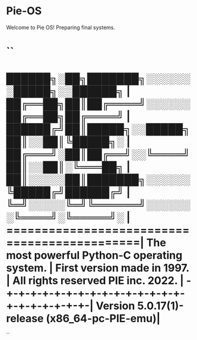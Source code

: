 # Pie-OS


Welcome to Pie OS!
Preparing final systems.

``
============================================
██████╗░██╗███████╗░░░░░░░█████╗░░██████╗    |
██╔══██╗██║██╔════╝░░░░░░██╔══██╗██╔════╝    |
██████╔╝██║█████╗░░█████╗██║░░██║╚█████╗░    |
██╔═══╝░██║██╔══╝░░╚════╝██║░░██║░╚═══██╗    |
██║░░░░░██║███████╗░░░░░░╚█████╔╝██████╔╝    | 
╚═╝░░░░░╚═╝╚══════╝░░░░░░░╚════╝░╚═════╝░    |
=============================================|
The most powerful Python-C operating system. |
First version made in 1997.                  |
All rights reserved PIE inc. 2022.           |
-+-+-+-+-+-+-+-+-+-+-+-+-+-+-+-+-+-+-+-+-+-+-| 
Version 5.0.17(1)-release (x86_64-pc-PIE-emu)|
=============================================
``
